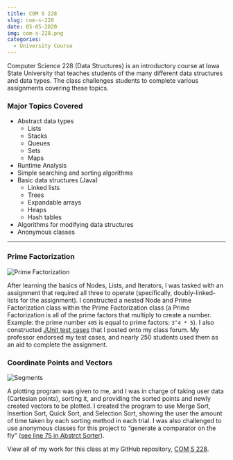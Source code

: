 ```yaml
---
title: COM S 228
slug: com-s-228
date: 05-05-2020
img: com-s-228.png
categories:
  - University Course
---
```


Computer Science 228 (Data Structures) is an introductory course at Iowa State University that teaches students of the many different data structures and data types. The class challenges students to complete various assignments covering these topics.

<!--more-->

### Major Topics Covered

  - Abstract data types
    - Lists
    - Stacks
    - Queues
    - Sets
    - Maps
  - Runtime Analysis
  - Simple searching and sorting algorithms
  - Basic data structures (Java)
    - Linked lists
    - Trees
    - Expandable arrays
    - Heaps
    - Hash tables
  - Algorithms for modifying data structures
  - Anonymous classes

---

### Prime Factorization

![Prime Factorization](/blog-images/prime-factorization.png)

After learning the basics of Nodes, Lists, and Iterators, I was tasked with an assignment that required all three to operate (specifically, doubly-linked-lists for the assignment). I constructed a nested Node and Prime Factorization class within the Prime Factorization class (a Prime Factorization is all of the prime factors that multiply to create a number. Example: the prime number `405` is equal to prime factors: `3^4 * 5`). I also constructed [JUnit test cases](https://github.com/ChristianLisle/COM-S-228/blob/master/A3_PrimeFactorization/JUnitTests/hw3Tests.java) that I posted onto my class forum. My professor endorsed my test cases, and nearly 250 students used them as an aid to complete the assignment.

### Coordinate Points and Vectors

![Segments](/blog-images/segments.png)

A plotting program was given to me, and I was in charge of taking user data (Cartesian points), sorting it, and providing the sorted points and newly created vectors to be plotted. I created the program to use Merge Sort, Insertion Sort, Quick Sort, and Selection Sort, showing the user the amount of time taken by each sorting method in each trial. I was also challenged to use anonymous classes for this project to “generate a comparator on the fly” ([see line 75 in Abstrct Sorter](https://github.com/ChristianLisle/COM-S-228/blob/859ef5c9a9c53e52ac94c527a6ac11adf027c497/A2_CoordinatePointsAndVectors/src/hw2/AbstractSorter.java#L75)).

View all of my work for this class at my GitHub repository, [COM S 228](http://github.com/ChristianLisle/com-s-228).